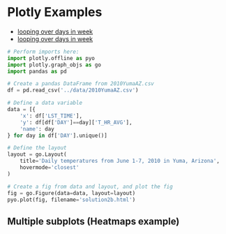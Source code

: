 # Plotly Examples
- [looping over days in week](https://github.com/Pierian-Data/Plotly-Dashboards-with-Dash/blob/master/1-03E-LineChartExercises/Sol2a-Linechart.py)
- [looping over days in week](https://github.com/Pierian-Data/Plotly-Dashboards-with-Dash/blob/master/1-03E-LineChartExercises/Sol2b-Linechart.py)

```python
# Perform imports here:
import plotly.offline as pyo
import plotly.graph_objs as go
import pandas as pd

# Create a pandas DataFrame from 2010YumaAZ.csv
df = pd.read_csv('../data/2010YumaAZ.csv')

# Define a data variable
data = [{
    'x': df['LST_TIME'],
    'y': df[df['DAY']==day]['T_HR_AVG'],
    'name': day
} for day in df['DAY'].unique()]

# Define the layout
layout = go.Layout(
    title='Daily temperatures from June 1-7, 2010 in Yuma, Arizona',
    hovermode='closest'
)

# Create a fig from data and layout, and plot the fig
fig = go.Figure(data=data, layout=layout)
pyo.plot(fig, filename='solution2b.html')
```

## Multiple subplots (Heatmaps example)
